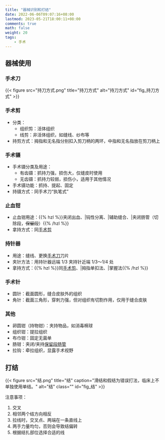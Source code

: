 ```yaml
---
title: "器械识别和打结"
date: 2022-06-06T09:07:16+08:00
lastmod: 2023-05-21T18:00:11+08:00
comments: true
math: false
weight: 20
tags:
    - 手术
---
```


## 器械使用

### 手术刀

{{< figure src="持刀方式.png" title="持刀方式" alt="持刀方式" id="fig_持刀方式" >}}

### 手术剪

- 分类：
    - 组织剪：活体组织
    - 线剪：非活体组织，如缝线、纱布等
- 持剪方式：拇指和无名指分别扣入剪刀柄的两环，中指和无名指放在剪刀柄上

### 手术镊

- 手术镊分类及用途：
    - 有齿镊：抓持力强，损伤大，仅缝皮时使用
    - 无齿镊：抓持力较弱，损伤小，适用于其他情况
- 手术镊功能：抓持、提起、固定
- 持镊方式：同手术刀“执笔式”

### 止血钳

- 止血钳用途：{{% hzl %}}夹闭出血、|钝性分离、|辅助缝合、|夹闭肠管（切除段，~~保留段~~）{{% /hzl %}}
- 拿持方式：同[手术剪](#手术剪)

### 持针器

- 用途：缝线、更换[手术刀](#手术刀)刀片
- 夹针方法：用持针器远端 1/3 夹持针近端 1/3～1/4 处
- 拿持方式：{{% hzl %}}同[手术剪](#手术剪)、|拇指单扣法、|掌握法{{% /hzl %}}

### 手术针

- 圆针：截面圆形，缝合皮肤外的组织
- 角针：截面三角形，穿刺力强，但对组织有切割作用，仅用于缝合皮肤

### 其他

- 卵圆钳（持物钳）：夹持物品，如消毒棉球
- 组织钳：提拉组织
- 布巾钳：固定无菌单
- 肠钳：夹闭/夹持<ins>保留段肠管</ins>
- 拉钩：牵拉组织，显露手术视野

## 打结

{{< figure src="结.png" title="结" caption="滑结和假结为错误打法，临床上不单独使用单结。" alt="结" class="" id="fig_结" >}}

注意事项：

1. 交叉
2. 相邻两个结方向相反
3. 拉线时，交叉点、两端在一条直线上
4. 两手力量均匀，否则会导致结偏转
5. 根据结扎部位选择合适的线
